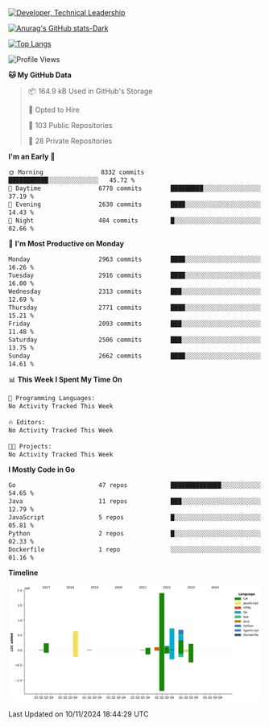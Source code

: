 <div>
  <a href="https://www.linkedin.com/in/arielpineiro/" target="_blank" rel="nofollow noopener noreferrer">
    <img src="https://img.shields.io/badge/-LinkedIn-%230077B5?style=for-the-badge&logo=linkedin&logoColor=white" alt="Developer, Technical Leadership" title="Ariel Piñeiro">
  </a>
</div>

[![Anurag's GitHub stats-Dark](https://github-readme-stats.vercel.app/api?username=arielsrv&show_icons=true&theme=dark#gh-dark-mode-only)](https://github.com/anuraghazra/github-readme-stats#gh-dark-mode-only)

[![Top Langs](https://github-readme-stats.vercel.app/api/top-langs/?username=arielsrv&layout=compact&langs_count=10&theme=dark#gh-dark-mode-only)](https://github.com/anuraghazra/github-readme-stats&theme=dark#gh-dark-mode-only)

<!--START_SECTION:waka-->
![Profile Views](http://img.shields.io/badge/Profile%20Views-3-blue)

**🐱 My GitHub Data** 

> 📦 164.9 kB Used in GitHub's Storage 
 > 
> 💼 Opted to Hire
 > 
> 📜 103 Public Repositories 
 > 
> 🔑 28 Private Repositories 
 > 
**I'm an Early 🐤** 

```text
🌞 Morning                8332 commits        ███████████░░░░░░░░░░░░░░   45.72 % 
🌆 Daytime                6778 commits        █████████░░░░░░░░░░░░░░░░   37.19 % 
🌃 Evening                2630 commits        ████░░░░░░░░░░░░░░░░░░░░░   14.43 % 
🌙 Night                  484 commits         █░░░░░░░░░░░░░░░░░░░░░░░░   02.66 % 
```
📅 **I'm Most Productive on Monday** 

```text
Monday                   2963 commits        ████░░░░░░░░░░░░░░░░░░░░░   16.26 % 
Tuesday                  2916 commits        ████░░░░░░░░░░░░░░░░░░░░░   16.00 % 
Wednesday                2313 commits        ███░░░░░░░░░░░░░░░░░░░░░░   12.69 % 
Thursday                 2771 commits        ████░░░░░░░░░░░░░░░░░░░░░   15.21 % 
Friday                   2093 commits        ███░░░░░░░░░░░░░░░░░░░░░░   11.48 % 
Saturday                 2506 commits        ███░░░░░░░░░░░░░░░░░░░░░░   13.75 % 
Sunday                   2662 commits        ████░░░░░░░░░░░░░░░░░░░░░   14.61 % 
```


📊 **This Week I Spent My Time On** 

```text
💬 Programming Languages: 
No Activity Tracked This Week

🔥 Editors: 
No Activity Tracked This Week

🐱‍💻 Projects: 
No Activity Tracked This Week
```

**I Mostly Code in Go** 

```text
Go                       47 repos            ██████████████░░░░░░░░░░░   54.65 % 
Java                     11 repos            ███░░░░░░░░░░░░░░░░░░░░░░   12.79 % 
JavaScript               5 repos             █░░░░░░░░░░░░░░░░░░░░░░░░   05.81 % 
Python                   2 repos             █░░░░░░░░░░░░░░░░░░░░░░░░   02.33 % 
Dockerfile               1 repo              ░░░░░░░░░░░░░░░░░░░░░░░░░   01.16 % 
```



**Timeline**

![Lines of Code chart](https://raw.githubusercontent.com/arielsrv/arielsrv/main/assets/bar_graph.png)


 Last Updated on 10/11/2024 18:44:29 UTC
<!--END_SECTION:waka-->
